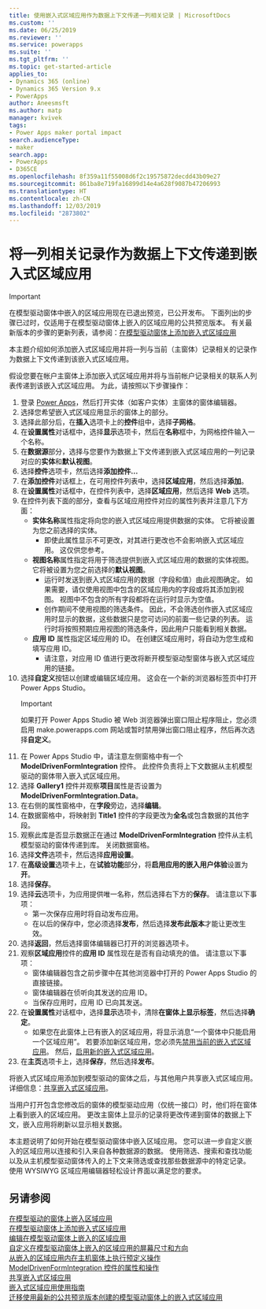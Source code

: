 ```yaml
---
title: 使用嵌入式区域应用作为数据上下文传递一列相关记录 | MicrosoftDocs
ms.custom: ''
ms.date: 06/25/2019
ms.reviewer: ''
ms.service: powerapps
ms.suite: ''
ms.tgt_pltfrm: ''
ms.topic: get-started-article
applies_to:
- Dynamics 365 (online)
- Dynamics 365 Version 9.x
- PowerApps
author: Aneesmsft
ms.author: matp
manager: kvivek
tags:
- Power Apps maker portal impact
search.audienceType:
- maker
search.app:
- PowerApps
- D365CE
ms.openlocfilehash: 8f359a11f55008d6f2c19575872decdd43b09e27
ms.sourcegitcommit: 861ba8e719fa16899d14e4a628f9087b47206993
ms.translationtype: HT
ms.contentlocale: zh-CN
ms.lasthandoff: 12/03/2019
ms.locfileid: "2873802"
---
```

# <a name="pass-a-list-of-related-records-as-data-context-to-an-embedded-canvas-app"></a>将一列相关记录作为数据上下文传递到嵌入式区域应用
> [!IMPORTANT]
> 在模型驱动窗体中嵌入的区域应用现在已退出预览，已公开发布。 下面列出的步骤已过时，仅适用于在模型驱动窗体上嵌入的区域应用的公共预览版本。
> 有关最新版本的步骤的更新列表，请参阅：[在模型驱动窗体上添加嵌入式区域应用](embedded-canvas-app-add-classic-designer.md)

本主题介绍如何添加嵌入式区域应用并将一列与当前（主窗体）记录相关的记录作为数据上下文传递到该嵌入式区域应用。

假设您要在帐户主窗体上添加嵌入式区域应用并将与当前帐户记录相关的联系人列表传递到该嵌入式区域应用。 为此，请按照以下步骤操作：

1.  登录 [Power Apps](https://make.powerapps.com/?utm_source=padocs&utm_medium=linkinadoc&utm_campaign=referralsfromdoc)，然后打开实体（如客户实体）主窗体的窗体编辑器。
2.  选择您希望嵌入式区域应用显示的窗体上的部分。
3.  选择此部分后，在**插入**选项卡上的**控件**组中，选择**子网格**。
4.  在**设置属性**对话框中，选择**显示**选项卡，然后在**名称**框中，为网格控件输入一个名称。
5.  在**数据源**部分，选择与您要作为数据上下文传递到嵌入式区域应用的一列记录对应的**实体**和**默认视图**。
6. 选择**控件**选项卡，然后选择**添加控件...**
7. 在**添加控件**对话框上，在可用控件列表中，选择**区域应用**，然后选择**添加**。
8. 在**设置属性**对话框中，在控件列表中，选择**区域应用**，然后选择 **Web** 选项。
9. 在控件列表下面的部分，查看与区域应用控件对应的属性列表并注意几下方面：
     - **实体名称**属性指定将向您的嵌入式区域应用提供数据的实体。 它将被设置为您之前选择的实体。
         -  即使此属性显示不可更改，对其进行更改也不会影响嵌入式区域应用。 这仅供您参考。
     -  **视图名称**属性指定将用于筛选提供到嵌入式区域应用的数据的实体视图。 它将被设置为您之前选择的**默认视图**。
         -  运行时发送到嵌入式区域应用的数据（字段和值）由此视图确定。 如果需要，请仅使用视图中包含的区域应用内的字段或将其添加到视图。 视图中不包含的所有字段都将在运行时显示为空值。
         -  创作期间不使用视图的筛选条件。 因此，不会筛选创作嵌入式区域应用时显示的数据，这些数据只是您可访问的前面一些记录的列表。 运行时将按照预期应用视图的筛选条件，因此用户只能看到相关数据。
     -  **应用 ID** 属性指定区域应用的 ID。 在创建区域应用时，将自动为您生成和填写应用 ID。
         -  请注意，对应用 ID 值进行更改将断开模型驱动型窗体与嵌入式区域应用的链接。
10. 选择**自定义**按钮以创建或编辑区域应用。 这会在一个新的浏览器标签页中打开 Power Apps Studio。
     > [!IMPORTANT]
     > 如果打开 Power Apps Studio 被 Web 浏览器弹出窗口阻止程序阻止，您必须启用 make.powerapps.com 网站或暂时禁用弹出窗口阻止程序，然后再次选择**自定义**。 
11. 在 Power Apps Studio 中，请注意左侧窗格中有一个 **ModelDrivenFormIntegration** 控件。 此控件负责将上下文数据从主机模型驱动的窗体带入嵌入式区域应用。 
12. 选择 **Gallery1** 控件并观察**项目**属性是否设置为 **ModelDrivenFormIntegration.Data**。
13. 在右侧的属性窗格中，在**字段**旁边，选择**编辑**。
14. 在数据窗格中，将映射到 **Title1** 控件的字段更改为**全名**或包含数据的其他字段。
15. 观察此库是否显示数据正在通过 **ModelDrivenFormIntegration** 控件从主机模型驱动的窗体传递到库。 关闭数据窗格。
16. 选择**文件**选项卡，然后选择**应用设置**。
17. 在**高级设置**选项卡上，在**试验功能**部分，将**启用应用的嵌入用户体验**设置为**开**。
18. 选择**保存**。 
19. 选择**云**选项卡，为应用提供唯一名称，然后选择右下方的**保存**。 请注意以下事项： 
    -  第一次保存应用时将自动发布应用。 
      -  在以后的保存中，您必须选择**发布**，然后选择**发布此版本**才能让更改生效。
20. 选择**返回**，然后选择窗体编辑器已打开的浏览器选项卡。 
21. 观察**区域应用**控件的**应用 ID** 属性现在是否有自动填充的值。 请注意以下事项： 
     -  窗体编辑器包含之前步骤中在其他浏览器中打开的 Power Apps Studio 的直接链接。
     -  窗体编辑器在侦听向其发送的应用 ID。
     -  当保存应用时，应用 ID 已向其发送。
22. 在**设置属性**对话框中，选择**显示**选项卡，清除**在窗体上显示标签**，然后选择**确定**。
     - 如果您在此窗体上已有嵌入的区域应用，将显示消息“一个窗体中只能启用一个区域应用”。 若要添加新区域应用，您必须先[禁用当前的嵌入式区域应用](embedded-canvas-app-guidelines.md#disable-an-embedded-canvas-app)。 然后，[启用新的嵌入式区域应用](embedded-canvas-app-guidelines.md#enable-an-embedded-canvas-app)。
23. 在**主页**选项卡上，选择**保存**，然后选择**发布**。

将嵌入式区域应用添加到模型驱动的窗体之后，与其他用户共享嵌入式区域应用。 详细信息：[共享嵌入式区域应用](share-embedded-canvas-app.md)。

当用户打开包含您修改后的窗体的模型驱动应用（仅统一接口）时，他们将在窗体上看到嵌入的区域应用。 更改主窗体上显示的记录将更改传递到窗体的数据上下文，嵌入应用将刷新以显示相关数据。

本主题说明了如何开始在模型驱动窗体中嵌入区域应用。 您可以进一步自定义嵌入的区域应用以连接和引入来自各种数据源的数据。 使用筛选、搜索和查找功能以及从主机模型驱动窗体传入的上下文来筛选或查找那些数据源中的特定记录。 使用 WYSIWYG 区域应用编辑器轻松设计界面以满足您的要求。

## <a name="see-also"></a>另请参阅
[在模型驱动的窗体上嵌入区域应用](embed-canvas-app-in-form.md) <br />
[在模型驱动窗体上添加嵌入式区域应用](embedded-canvas-app-add-classic-designer.md) <br />
[编辑在模型驱动窗体上嵌入的区域应用](embedded-canvas-app-edit-classic-designer.md) <br />
[自定义在模型驱动窗体上嵌入的区域应用的屏幕尺寸和方向](embedded-canvas-app-customize-screen.md) <br />
[从嵌入的区域应用内在主机窗体上执行预定义操作](embedded-canvas-app-actions.md) <br />
[ModelDrivenFormIntegration 控件的属性和操作](embedded-canvas-app-properties-actions.md) <br />
[共享嵌入式区域应用](share-embedded-canvas-app.md) <br />
[嵌入式区域应用使用指南](embedded-canvas-app-guidelines.md) <br />
[迁移使用最新的公共预览版本创建的模型驱动窗体上的嵌入式区域应用](embedded-canvas-app-migrate-from-preview.md) <br />
